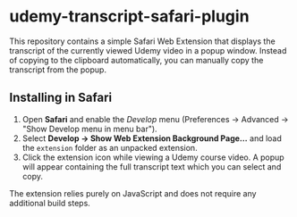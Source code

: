 # udemy-transcript-safari-plugin

This repository contains a simple Safari Web Extension that displays the
transcript of the currently viewed Udemy video in a popup window.
Instead of copying to the clipboard automatically, you can manually copy the
transcript from the popup.

## Installing in Safari

1. Open **Safari** and enable the *Develop* menu (Preferences → Advanced →
   "Show Develop menu in menu bar").
2. Select **Develop → Show Web Extension Background Page…** and load the
   `extension` folder as an unpacked extension.
3. Click the extension icon while viewing a Udemy course video. A popup will
   appear containing the full transcript text which you can select and copy.

The extension relies purely on JavaScript and does not require any additional
build steps.
